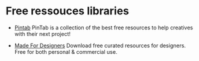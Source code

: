 # Free ressouces libraries

- [Pintab](http://pintab.co)
PinTab is a collection of the best free resources to help creatives with their next project!

- [Made For Designers](http://madefordesigners.com)
Download free curated resources for designers. Free for both personal & commercial use.

